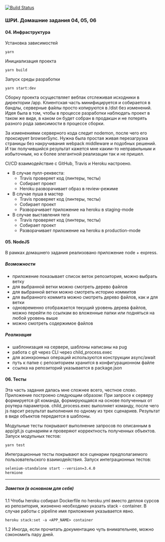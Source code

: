 [![Build Status](https://travis-ci.org/lsnq/shri-homework-04-06.svg?branch=master)](https://travis-ci.org/lsnq/shri-homework-04-06)

### ШРИ. Домашние задания 04, 05, 06

#### 04. Инфраструктура
Установка зависимостей
````
yarn
````
Инициализация проекта
````
yarn build
````
Запуск среды разработки
````
yarn start:dev
````

Сборку проекта осуществляет вебпак отслеживая исходники в директории /app.
Клиентская часть минифицируется и собирается в бандлы, серверные файлы просто 
копируются в /dist без изменений. Идея была в том, чтобы в процессе разработки
наблюдать проект в таком же виде, в каком он будет собран в продакшн и не
потерять разного рода зависимости в процессе сборки.

За изменениями серверного кода следит nodemon, после чего его проксирует browserSync.
Нужна была простая живая перезагрузка страницы без накручивания webpack middleware 
и подобных решений. И так получившийся результат кажется мне каким-то неправильным 
и избыточным, но к более элегантной реализации так и не пришел.

CI/CD взаимодействие с GitHub, Travis и Heroku настроено.

* В случае пулл-реквеста:
  * Travis проверяет код (линтеры, тесты)
  * Собирает проект
  * Heroku разворачивает образ в review-режиме
* В случае пуша в мастер
  * Travis проверяет код (линтеры, тесты)
  * Собирает проект
  * Разворачивает приложение на heroku в staging-mode
* В случае выставления тега
  * Travis проверяет код (линтеры, тесты)
  * Собирает проект
  * Разворачивает приложение на heroku в production-mode

#### 05. NodeJS
В рамках домашнего задания реализовано приложение node + express.
##### Возможности
- приложение показывает список веток репозитория, можно выбрать ветку
- для выбранной ветки можно смотреть дерево файлов
- для выбранной ветки можно смотреть историю коммитов
- для выбранного коммита можно смотреть дерево файлов, как и для ветки
- одновременно отображается текущий уровень дерева файлов, можно перейти по ссылкам во вложенные папки или подняться 
на любой уровень выше
- можно смотреть содержимое файлов

##### Реализация

- шаблонизация на сервере, шаблоны написаны на pug
- работа с git через CLI через child_process.exec
- для асинхронных операций используются конструкции async/await
- путь к папке с репозиторием хранится в конфигурационном файле 
- ссылка на репозиторий указывается в package.json


#### 06. Тесты
Эта часть задания далась мне сложнее всего, честное слово.
Приложение построено следующим образом:
При запросе к серверу формируется git команда, формирующаяся на основе полученных
от роутера параметров. child_process.exec выполняет команду, после чего
js парсит результат выполнения по одному из трех сценариев. Результат
в виде объектов передается в шаблоны.

Модульные тесты покрывают выполнение запросов по описанным в app/git.js сценариям
и проверяют корректность полученных объектов.
Запуск модульных тестов:
````
yarn test
````

Интеграционные тесты покрывают все сценарии предполагаемого пользовательского взаимодействия.
Запуск интеграционных тестов:
````
selenium-standalone start --version=3.4.0
hermione
````

  
---

##### Заметки (в основном для себя)
1.1 Чтобы heroku собирал Dockerfile по heroku.yml вместо деплоя сурсов из репозитория, жизненно необходимо указать 
stack - container. В случае работы с pipeline имя приложения указывается явно.
```
heroku stack:set -a <APP_NAME> container
```

1.2 Иногда, если прочитать документацию чуть внимательнее, можно сэкономить пару дней.